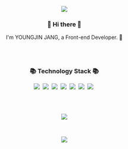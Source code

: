 <p align="center">
  <img align="center" src="https://capsule-render.vercel.app/api?type=waving&color=auto&height=300&section=header&text=gongyoon93&fontSize=80" />
</p>
<h3 align="center"> 👋 Hi there 👋 </h3>
<p align="center">
  I'm YOUNGJIN JANG, a Front-end Developer. 👩
</p>
<br />
<br />
<h3 align="center">📚 Technology Stack 📚</h3>
<p align="center">
  <img src="https://img.shields.io/badge/-Javascript-yellowgreen"/>&nbsp
  <img src="https://img.shields.io/badge/-React-blue"/>&nbsp  
  <img src="https://img.shields.io/badge/-Typescript-blue"/>&nbsp  
  <img src="https://img.shields.io/badge/-HTML-orange"/>&nbsp
  <img src="https://img.shields.io/badge/-CSS-green"/>&nbsp
  <img src="https://img.shields.io/badge/-jQuery-yellow">&nbsp
  <img src="https://img.shields.io/badge/-Git-black"/>&nbsp
</p>
<br />
<br />
<p align="center">
  <img align="center" src="https://github-readme-stats.vercel.app/api?username=forJihye&layout=compact" />
</p>
<br />
<p align="center">
  <img align="center" src="https://capsule-render.vercel.app/api?type=waving&color=auto&height=300&section=footer" />
</p>
